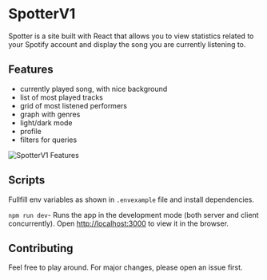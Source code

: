 # SpotterV1

Spotter is a site built with React that allows you to view statistics related to your Spotify account and display the song you are currently listening to.

## Features

- currently played song, with nice background
- list of most played tracks
- grid of most listened performers
- graph with genres
- light/dark mode
- profile
- filters for queries

![SpotterV1 Features](https://i.imgur.com/tDkGli5.png)

## Scripts

Fullfill env variables as shown in `.envexample` file and install dependencies.

`npm run dev`- Runs the app in the development mode (both server and client concurrently). Open [http://localhost:3000](http://localhost:3000) to view it in the browser.

## Contributing

Feel free to play around. For major changes, please open an issue first.
